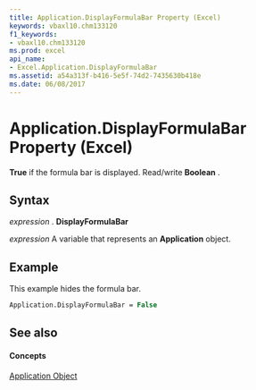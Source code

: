 ```yaml
---
title: Application.DisplayFormulaBar Property (Excel)
keywords: vbaxl10.chm133120
f1_keywords:
- vbaxl10.chm133120
ms.prod: excel
api_name:
- Excel.Application.DisplayFormulaBar
ms.assetid: a54a313f-b416-5e5f-74d2-7435630b418e
ms.date: 06/08/2017
---
```



# Application.DisplayFormulaBar Property (Excel)

 **True** if the formula bar is displayed. Read/write **Boolean** .


## Syntax

 _expression_ . **DisplayFormulaBar**

 _expression_ A variable that represents an **Application** object.


## Example

This example hides the formula bar.


```vb
Application.DisplayFormulaBar = False
```


## See also


#### Concepts


[Application Object](Excel.Application(objec).md)

